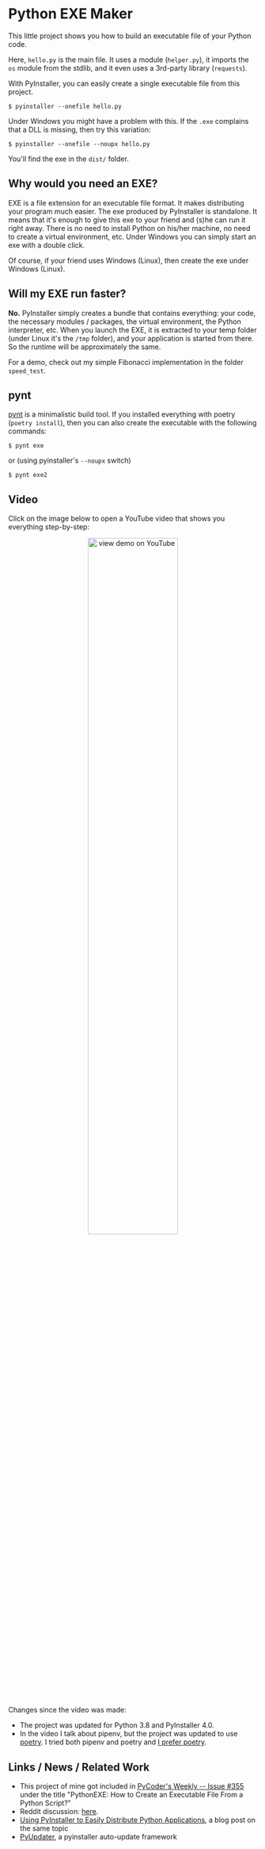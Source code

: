 Python EXE Maker
================

This little project shows you how to build an executable file
of your Python code.

Here, `hello.py` is the main file. It uses a module (`helper.py`),
it imports the `os` module from the stdlib, and it even uses
a 3rd-party library (`requests`).

With PyInstaller, you can easily create a single executable file from
this project.

    $ pyinstaller --onefile hello.py

Under Windows you might have a problem with this. If the `.exe` complains that
a DLL is missing, then try this variation:

    $ pyinstaller --onefile --noupx hello.py

You'll find the exe in the `dist/` folder.

Why would you need an EXE?
--------------------------

EXE is a file extension for an executable file format. It makes distributing your
program much easier. The exe produced by PyInstaller is standalone.
It means that it's enough to give this exe to your friend and (s)he can run it right away.
There is no need to install Python on his/her machine, no need to create a virtual environment, etc.
Under Windows you can simply start an exe with a double click.

Of course, if your friend uses Windows (Linux), then create the exe under
Windows (Linux).

Will my EXE run faster?
-----------------------

**No.** PyInstaller simply creates a bundle that contains everything: your code,
the necessary modules / packages, the virtual environment, the Python interpreter, etc.
When you launch the EXE, it is extracted to your temp folder (under Linux
it's the `/tmp` folder), and your application is started from there. So the
runtime will be approximately the same.

For a demo, check out my simple Fibonacci implementation in the folder `speed_test`.

pynt
----

[pynt](https://github.com/rags/pynt) is a minimalistic build tool. If you installed everything
with poetry (`poetry install`), then you can also create the executable with the following commands:

    $ pynt exe

or (using pyinstaller's `--noupx` switch)

    $ pynt exe2

Video
-----

Click on the image below to open a YouTube video that shows you everything step-by-step:

<div align="center">
  <a href="https://www.youtube.com/watch?v=2XBjnfx3g3U"><img width="60%" src="assets/screenshot.png" alt="view demo on YouTube"></a>
</div>

Changes since the video was made:

* The project was updated for Python 3.8 and PyInstaller 4.0.
* In the video I talk about pipenv, but the project was updated
to use [poetry](https://python-poetry.org/). I tried both pipenv and poetry and [I prefer
poetry](https://pythonadventures.wordpress.com/2019/11/02/moving-from-pipenv-to-poetry/).

Links / News / Related Work
---------------------------

* This project of mine got included in [PyCoder's Weekly -- Issue #355](https://pycoders.com/issues/355)
under the title "PythonEXE: How to Create an Executable File From a Python Script?"
* Reddit discussion: [here](https://old.reddit.com/r/learnpython/comments/aoxoki/i_made_a_sample_project_to_demonstrate_how_to/).
* [Using PyInstaller to Easily Distribute Python Applications](https://realpython.com/pyinstaller-python/),
a blog post on the same topic
* [PyUpdater](https://github.com/JMSwag/PyUpdater), a pyinstaller auto-update framework

